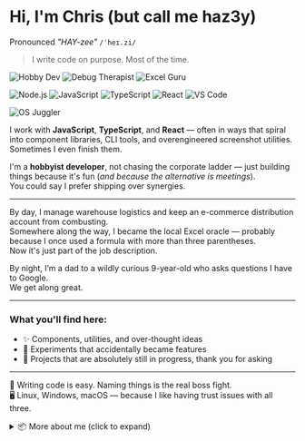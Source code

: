 # Hi, I'm Chris (but call me **haz3y**)

Pronounced _"HAY-zee"_ `/ˈheɪ.zi/`

> I write code on purpose. Most of the time.

![Hobby Dev](https://img.shields.io/badge/hobbyist-dev-9cf?style=flat-square)
![Debug Therapist](https://img.shields.io/badge/role-debug%20therapist-critical?style=flat-square&logo=bugatti)
![Excel Guru](https://img.shields.io/badge/Excel-guru-217346?style=flat-square&logo=microsoft-excel&logoColor=white)

![Node.js](https://img.shields.io/badge/Node.js-339933?style=flat-square&logo=nodedotjs&logoColor=white)
![JavaScript](https://img.shields.io/badge/code-JavaScript-yellow?style=flat-square&logo=javascript)
![TypeScript](https://img.shields.io/badge/TypeScript-3178C6?style=flat-square&logo=typescript&logoColor=white)
![React](https://img.shields.io/badge/ui-React-61dafb?style=flat-square&logo=react)
![VS Code](https://img.shields.io/badge/Editor-VS%20Code-007ACC?style=flat-square&logo=visual-studio-code&logoColor=white)

![OS Juggler](https://img.shields.io/badge/os-Linux%20%7C%20Windows%20%7C%20macOS-informational?style=flat-square&logo=linux)

I work with **JavaScript**, **TypeScript**, and **React** — often in ways that spiral into component libraries, CLI tools, and overengineered screenshot utilities.  
Sometimes I even finish them.

I'm a **hobbyist developer**, not chasing the corporate ladder — just building things because it's fun (_and because the alternative is meetings_).  
You could say I prefer shipping over synergies.

---

By day, I manage warehouse logistics and keep an e-commerce distribution account from combusting.  
Somewhere along the way, I became the local Excel oracle — probably because I once used a formula with more than three parentheses.  
Now it's just part of the job description.

By night, I’m a dad to a wildly curious 9-year-old who asks questions I have to Google.  
We get along great.

---

### What you'll find here:

- ✨ Components, utilities, and over-thought ideas  
- 🧪 Experiments that accidentally became features  
- 📁 Projects that are absolutely still in progress, thank you for asking

---

🧠 Writing code is easy. Naming things is the real boss fight.  
🖥️ Linux, Windows, macOS — because I like having trust issues with all three.

<details>
  <summary>📦 More about me (click to expand)</summary>

  - Built my first CLI tool to avoid copy-pasting ZIP codes.
  - Spends longer naming projects than finishing them.
  - Has a 9-year-old likely to contribute before I finish my backlog.

</details>
